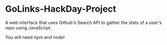 # GoLinks-HackDay-Project
A web interface that uses Github's Search API to gather the stats of a user's repo using JavaScript.

You will need npm and node!

